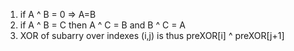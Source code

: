 1. if A ^ B = 0 => A=B
2. if A ^ B = C then A ^ C = B and B ^ C = A
3. XOR of subarry over indexes (i,j) is thus preXOR[i] ^ preXOR[j+1]